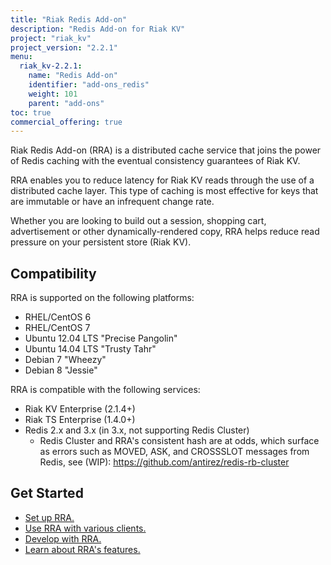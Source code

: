 ```yaml
---
title: "Riak Redis Add-on"
description: "Redis Add-on for Riak KV"
project: "riak_kv"
project_version: "2.2.1"
menu:
  riak_kv-2.2.1:
    name: "Redis Add-on"
    identifier: "add-ons_redis"
    weight: 101
    parent: "add-ons"
toc: true
commercial_offering: true
---
```


[addon redis develop]: ./developing-rra/
[addon redis features]: ./redis-add-on-features/
[addon redis setup]: ./set-up-rra/
[addon redis use]: ./get-started-with-rra/
[ee]: http://basho.com/contact/

Riak Redis Add-on (RRA) is a distributed cache service that joins the power of Redis caching with the eventual consistency guarantees of Riak KV.

RRA enables you to reduce latency for Riak KV reads through the use of a distributed cache layer. This type of caching is most effective for keys that are immutable or have an infrequent change rate.

Whether you are looking to build out a session, shopping cart, advertisement or other dynamically-rendered copy, RRA helps reduce read pressure on your persistent store (Riak KV).

## Compatibility

RRA is supported on the following platforms:

* RHEL/CentOS 6
* RHEL/CentOS 7
* Ubuntu 12.04 LTS "Precise Pangolin"
* Ubuntu 14.04 LTS "Trusty Tahr"
* Debian 7 "Wheezy"
* Debian 8 "Jessie"

RRA is compatible with the following services:

* Riak KV Enterprise (2.1.4+)
* Riak TS Enterprise (1.4.0+)
* Redis 2.x and 3.x (in 3.x, not supporting Redis Cluster)
  * Redis Cluster and RRA's consistent hash are at odds, which surface as errors
    such as MOVED, ASK, and CROSSSLOT messages from Redis, see (WIP):
    https://github.com/antirez/redis-rb-cluster

## Get Started

* [Set up RRA.][addon redis setup]
* [Use RRA with various clients.][addon redis use]
* [Develop with RRA.][addon redis develop]
* [Learn about RRA's features.][addon redis features]

